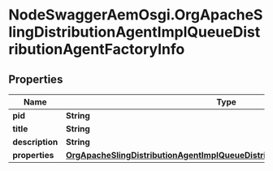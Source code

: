 # NodeSwaggerAemOsgi.OrgApacheSlingDistributionAgentImplQueueDistributionAgentFactoryInfo

## Properties
Name | Type | Description | Notes
------------ | ------------- | ------------- | -------------
**pid** | **String** |  | [optional] 
**title** | **String** |  | [optional] 
**description** | **String** |  | [optional] 
**properties** | [**OrgApacheSlingDistributionAgentImplQueueDistributionAgentFactoryProperties**](OrgApacheSlingDistributionAgentImplQueueDistributionAgentFactoryProperties.md) |  | [optional] 


